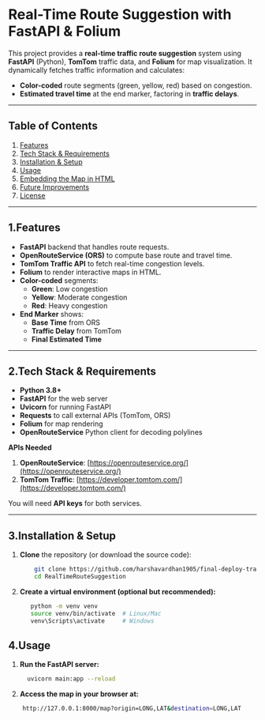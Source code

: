 # Real-Time Route Suggestion with FastAPI & Folium

This project provides a **real-time traffic route suggestion** system using **FastAPI** (Python), **TomTom** traffic data, and **Folium** for map visualization. It dynamically fetches traffic information and calculates:

- **Color-coded** route segments (green, yellow, red) based on congestion.
- **Estimated travel time** at the end marker, factoring in **traffic delays**.

---

## Table of Contents
1. [Features](#features)  
2. [Tech Stack & Requirements](#tech-stack--requirements)  
3. [Installation & Setup](#installation--setup)  
4. [Usage](#usage)  
5. [Embedding the Map in HTML](#embedding-the-map-in-html)  
6. [Future Improvements](#future-improvements)  
7. [License](#license)

---

## 1.Features

- **FastAPI** backend that handles route requests.
- **OpenRouteService (ORS)** to compute base route and travel time.
- **TomTom Traffic API** to fetch real-time congestion levels.
- **Folium** to render interactive maps in HTML.
- **Color-coded** segments:
  - **Green**: Low congestion  
  - **Yellow**: Moderate congestion  
  - **Red**: Heavy congestion  
- **End Marker** shows:
  - **Base Time** from ORS  
  - **Traffic Delay** from TomTom  
  - **Final Estimated Time**

---

## 2.Tech Stack & Requirements

- **Python 3.8+**
- **FastAPI** for the web server
- **Uvicorn** for running FastAPI
- **Requests** to call external APIs (TomTom, ORS)
- **Folium** for map rendering
- **OpenRouteService** Python client for decoding polylines

**APIs Needed**  
1. **OpenRouteService**: [https://openrouteservice.org/](https://openrouteservice.org/)  
2. **TomTom Traffic**: [https://developer.tomtom.com/](https://developer.tomtom.com/)

You will need **API keys** for both services.

---

## 3.Installation & Setup

1. **Clone** the repository (or download the source code):

   ```bash
       git clone https://github.com/harshavardhan1905/final-deploy-traffic.git
       cd RealTimeRouteSuggestion
2. **Create a virtual environment (optional but recommended):**
   ```bash
      python -m venv venv
      source venv/bin/activate  # Linux/Mac
      venv\Scripts\activate     # Windows
## 4.Usage
1.  **Run the FastAPI server:**
    ```bash
      uvicorn main:app --reload
3.  **Access the map in your browser at:**
   ```bash
       http://127.0.0.1:8000/map?origin=LONG,LAT&destination=LONG,LAT

   
